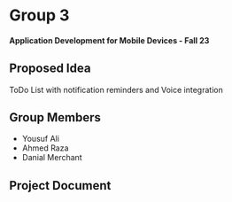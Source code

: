 # Group 3
#### Application Development for Mobile Devices - Fall 23

## Proposed Idea 
ToDo List with notification reminders and Voice integration

## Group Members 
- Yousuf Ali
- Ahmed Raza
- Danial Merchant

## Project Document

